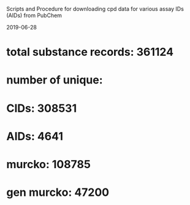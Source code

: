 Scripts and Procedure for downloading cpd data for various assay IDs (AIDs) from PubChem

2019-06-28

# total substance records: 361124
#
# number of unique:
# 	CIDs:		308531
#	AIDs:		4641
#	murcko:		108785 
#	gen murcko:	47200
 
